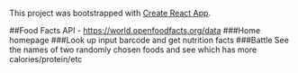 This project was bootstrapped with [Create React App](https://github.com/facebookincubator/create-react-app).

##Food Facts API - https://world.openfoodfacts.org/data
###Home
homepage
###Look up
input barcode and get nutrition facts
###Battle
See the names of two randomly chosen foods and see which has more calories/protein/etc
